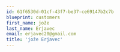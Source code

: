 ```yaml
---
id: 61f6530d-01cf-43f7-be37-ce69147b2c7b
blueprint: customers
first_name: jože
last_name: Erjavec
email: erjavec20@gmail.com
title: 'jože Erjavec'
---
```


